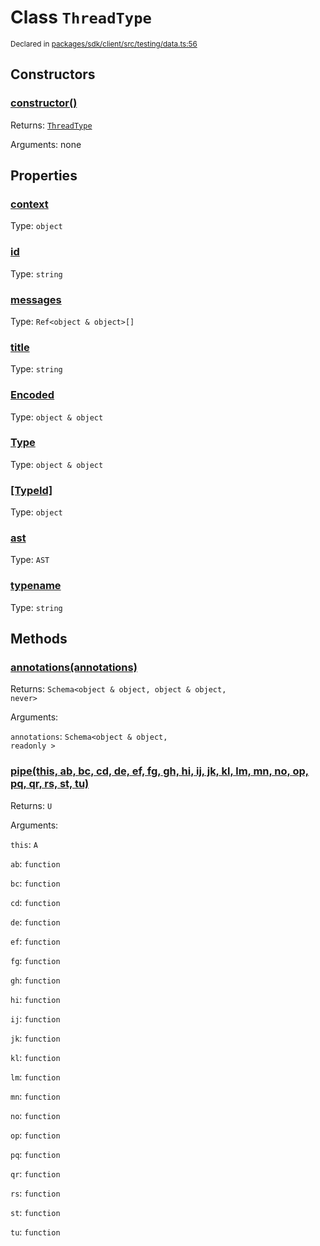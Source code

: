 # Class `ThreadType`
<sub>Declared in [packages/sdk/client/src/testing/data.ts:56](https://github.com/dxos/dxos/blob/ce1e5d079/packages/sdk/client/src/testing/data.ts#L56)</sub>




## Constructors
### [constructor()]()




Returns: <code>[ThreadType](/api/@dxos/client/classes/ThreadType)</code>

Arguments: none





## Properties
### [context](https://github.com/dxos/dxos/blob/ce1e5d079/packages/sdk/client/src/testing/data.ts#L59)
Type: <code>object</code>



### [id]()
Type: <code>string</code>



### [messages](https://github.com/dxos/dxos/blob/ce1e5d079/packages/sdk/client/src/testing/data.ts#L58)
Type: <code>Ref&lt;object & object&gt;[]</code>



### [title](https://github.com/dxos/dxos/blob/ce1e5d079/packages/sdk/client/src/testing/data.ts#L57)
Type: <code>string</code>



### [Encoded]()
Type: <code>object & object</code>



### [Type]()
Type: <code>object & object</code>



### [[TypeId]]()
Type: <code>object</code>



### [ast]()
Type: <code>AST</code>



### [typename]()
Type: <code>string</code>




## Methods
### [annotations(annotations)]()




Returns: <code>Schema&lt;object & object, object & object, never&gt;</code>

Arguments: 

`annotations`: <code>Schema&lt;object & object, readonly &gt;</code>


### [pipe(this, ab, bc, cd, de, ef, fg, gh, hi, ij, jk, kl, lm, mn, no, op, pq, qr, rs, st, tu)]()




Returns: <code>U</code>

Arguments: 

`this`: <code>A</code>

`ab`: <code>function</code>

`bc`: <code>function</code>

`cd`: <code>function</code>

`de`: <code>function</code>

`ef`: <code>function</code>

`fg`: <code>function</code>

`gh`: <code>function</code>

`hi`: <code>function</code>

`ij`: <code>function</code>

`jk`: <code>function</code>

`kl`: <code>function</code>

`lm`: <code>function</code>

`mn`: <code>function</code>

`no`: <code>function</code>

`op`: <code>function</code>

`pq`: <code>function</code>

`qr`: <code>function</code>

`rs`: <code>function</code>

`st`: <code>function</code>

`tu`: <code>function</code>


